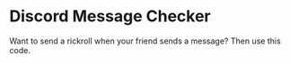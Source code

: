 # Discord Message Checker
 
Want to send a rickroll when your friend sends a message? Then use this code.
